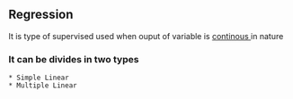 ## Regression
  It is type of supervised used when ouput of variable is <u> continous </u> in nature
  
### It can be divides in two types
    * Simple Linear 
    * Multiple Linear 
